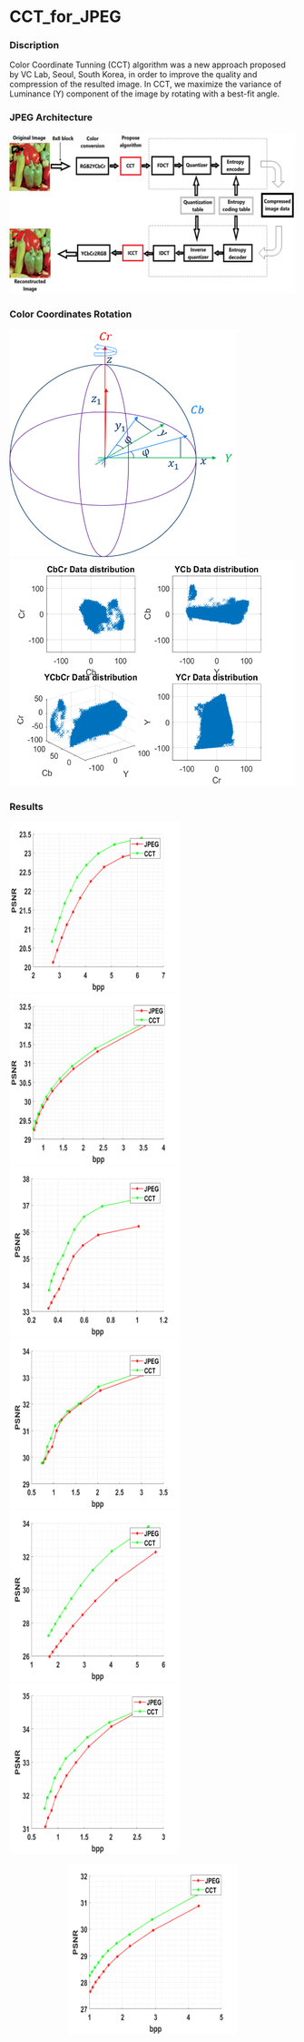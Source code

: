# CCT_for_JPEG
### Discription 
Color Coordinate Tunning (CCT) algorithm was a new approach proposed by VC Lab, Seoul, South Korea, in order to improve the quality and compression of the resulted image. In CCT, we maximize the variance of Luminance (Y) component of the image by rotating with a best-fit angle.
### JPEG Architecture
![screen shot](https://github.com/abbassi007/CCT_for_JPEG/blob/master/Framwork.png)

### Color Coordinates Rotation

<img src="https://github.com/abbassi007/CCT_for_JPEG/blob/master/Color-coordinates-rotation.png " width="400" height="400"> <img src= "https://github.com/abbassi007/CCT_for_JPEG/blob/master/data%20distribution%20graph.png" width="550" height="400">
### Results
<img src="https://github.com/abbassi007/CCT_for_JPEG/blob/master/Results/Cartoon.png" width ="300" height ="300"><img src="https://github.com/abbassi007/CCT_for_JPEG/blob/master/Results/Chilli.png" width ="300" height ="300">
<img src="https://github.com/abbassi007/CCT_for_JPEG/blob/master/Results/Colors.png" width ="300" height ="300">
<img src="https://github.com/abbassi007/CCT_for_JPEG/blob/master/Results/House.png" width ="300" height ="300">
<img src="https://github.com/abbassi007/CCT_for_JPEG/blob/master/Results/Map.png" width ="300" height ="300">
<img src="https://github.com/abbassi007/CCT_for_JPEG/blob/master/Results/Plane.png" width ="300" height ="300">
<p align = "center">
<img src="https://github.com/abbassi007/CCT_for_JPEG/blob/master/Results/Sailboat.png" width ="300" height ="300" align>
 </p>
